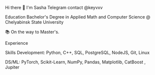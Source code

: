 Hi there 👋 I'm Sasha
Telegram contact @keyvxv

Education
Bachelor's Degree in Applied Math and Computer Science @ Chelyabinsk State University

📚 On the way to Master's.

Experience

Skills
Development:  Python, C++, SQL, PostgreSQL, NodeJS, Git, Linux

DS/ML: PyTorch, Scikit-Learn, NumPy, Pandas, Matplotlib, CatBoost , Jupiter
